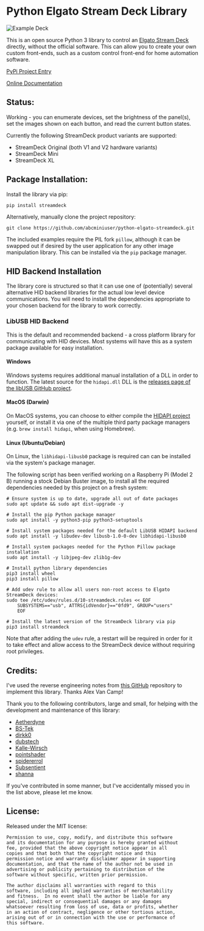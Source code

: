 # Python Elgato Stream Deck Library

![Example Deck](ExampleDeck.jpg)

This is an open source Python 3 library to control an
[Elgato Stream Deck](https://www.elgato.com/en/gaming/stream-deck) directly,
without the official software. This can allow you to create your own custom
front-ends, such as a custom control front-end for home automation software.

[PyPi Project Entry](https://pypi.org/project/streamdeck/)

[Online Documentation](https://python-elgato-streamdeck.readthedocs.io)

## Status:

Working - you can enumerate devices, set the brightness of the panel(s), set
the images shown on each button, and read the current button states.

Currently the following StreamDeck product variants are supported:
* StreamDeck Original (both V1 and V2 hardware variants)
* StreamDeck Mini
* StreamDeck XL

## Package Installation:

Install the library via pip:

```
pip install streamdeck
```

Alternatively, manually clone the project repository:
```
git clone https://github.com/abcminiuser/python-elgato-streamdeck.git

```

The included examples require the PIL fork `pillow`, although it can be swapped
out if desired by the user application for any other image manipulation library.
This can be installed via the `pip` package manager.

## HID Backend Installation

The library core is structured so that it can use one of (potentially) several
alternative HID backend libraries for the actual low level device
communications. You will need to install the dependencies appropriate to your
chosen backend for the library to work correctly.

### LibUSB HID Backend

This is the default and recommended backend - a cross platform library for
communicating with HID devices. Most systems will have this as a system package
available for easy installation.

#### Windows

Windows systems requires additional manual installation of a DLL in order to
function. The latest source for the `hidapi.dll` DLL is the
[releases page of the libUSB GitHub project](https://github.com/libusb/hidapi/releases).

#### MacOS (Darwin)

On MacOS systems, you can choose to either compile the
[HIDAPI project](https://github.com/libusb/hidapi/) yourself, or install it via
one of the multiple third party package managers (e.g. `brew install hidapi`,
when using Homebrew).

#### Linux (Ubuntu/Debian)

On Linux, the `libhidapi-libusb0` package is required can can be installed via
the system's package manager.

The following script has been verified working on a Raspberry Pi (Model 2 B)
running a stock Debian Buster image, to install all the required dependencies
needed by this project on a fresh system:

```
# Ensure system is up to date, upgrade all out of date packages
sudo apt update && sudo apt dist-upgrade -y

# Install the pip Python package manager
sudo apt install -y python3-pip python3-setuptools

# Install system packages needed for the default LibUSB HIDAPI backend
sudo apt install -y libudev-dev libusb-1.0-0-dev libhidapi-libusb0

# Install system packages needed for the Python Pillow package installation
sudo apt install -y libjpeg-dev zlib1g-dev

# Install python library dependencies
pip3 install wheel
pip3 install pillow

# Add udev rule to allow all users non-root access to Elgato StreamDeck devices:
sudo tee /etc/udev/rules.d/10-streamdeck.rules << EOF
	SUBSYSTEMS=="usb", ATTRS{idVendor}=="0fd9", GROUP="users"
	EOF

# Install the latest version of the StreamDeck library via pip
pip3 install streamdeck
```

Note that after adding the `udev` rule, a restart will be required in order for
it to take effect and allow access to the StreamDeck device without requiring
root privileges.

## Credits:

I've used the reverse engineering notes from
[this GitHub](https://github.com/Lange/node-elgato-stream-deck/blob/master/NOTES.md)
repository to implement this library. Thanks Alex Van Camp!

Thank you to the following contributors, large and small, for helping with the
development and maintenance of this library:

- [Aetherdyne](https://github.com/Aetherdyne)
- [BS-Tek](https://github.com/BS-Tek)
- [dirkk0](https://github.com/dirkk0)
- [dubstech](https://github.com/dubstech)
- [Kalle-Wirsch](https://github.com/Kalle-Wirsch)
- [pointshader](https://github.com/pointshader)
- [spidererrol](https://github.com/Spidererrol)
- [Subsentient](https://github.com/Subsentient)
- [shanna](https://github.com/shanna)

If you've contributed in some manner, but I've accidentally missed you in the
list above, please let me know.

## License:

Released under the MIT license:

```
Permission to use, copy, modify, and distribute this software
and its documentation for any purpose is hereby granted without
fee, provided that the above copyright notice appear in all
copies and that both that the copyright notice and this
permission notice and warranty disclaimer appear in supporting
documentation, and that the name of the author not be used in
advertising or publicity pertaining to distribution of the
software without specific, written prior permission.

The author disclaims all warranties with regard to this
software, including all implied warranties of merchantability
and fitness.  In no event shall the author be liable for any
special, indirect or consequential damages or any damages
whatsoever resulting from loss of use, data or profits, whether
in an action of contract, negligence or other tortious action,
arising out of or in connection with the use or performance of
this software.
```
